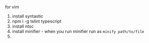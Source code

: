 for vim 
1. install syntastic
2. npm i -g tslint typescript
3. install ntsc
4. install minifier 
        - when you run minifier run as `minify path/to/file`
5.




